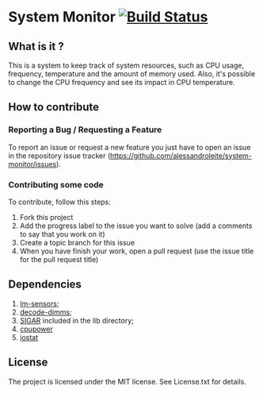 System Monitor [![Build Status](https://travis-ci.org/alessandroleite/system-monitor.png)](https://travis-ci.org/alessandroleite/system-monitor)	       
===================

What is it ?
------------

This is a system to keep track of system resources, such as CPU usage, frequency, temperature and the amount of memory used. Also, it's possible to change the CPU frequency and see its impact in CPU temperature.

How to contribute
--------------

### Reporting a Bug / Requesting a Feature

To report an issue or request a new feature you just have to open an issue in the repository issue tracker (<https://github.com/alessandroleite/system-monitor/issues>).

### Contributing some code

To contribute, follow this steps:

 1. Fork this project
 2. Add the progress label to the issue you want to solve (add a comments to say that you work on it)
 3. Create a topic branch for this issue
 4. When you have finish your work, open a pull request (use the issue title for the pull request title)

Dependencies
--------------

1. [lm-sensors](http://www.lm-sensors.org);
2. [decode-dimms]();
3. [SIGAR](http://support.hyperic.com/display/SIGAR/Home) included in the lib directory;
4. [cpupower](http://doc.opensuse.org/products/draft/SLES/SLES-tuning_sd_draft/cha.tuning.power.html)
5. [iostat](http://linuxcommand.org/man_pages/iostat1.html)

## License 

The project is licensed under the MIT license. 
See License.txt for details.
